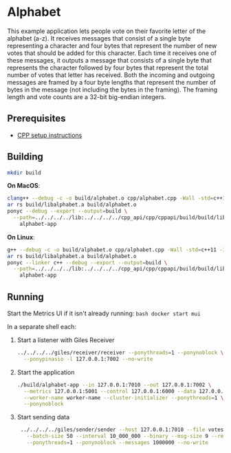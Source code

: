 # Alphabet

This example application lets people vote on their favorite letter of the alphabet (a-z). It receives messages that consist of a single byte representing a character and four bytes that represent the number of new votes that should be added for this character. Each time it receives one of these messages, it outputs a message that consists of a single byte that represents the character followed by four bytes that represent the total number of votes that letter has received. Both the incoming and outgoing messages are framed by a four byte lengths that represent the number of bytes in the message (not including the bytes in the framing). The framing length and vote counts are a 32-bit big-endian integers.

## Prerequisites

- [CPP setup instructions](/book/cpp/building.md)

## Building

```bash
mkdir build
```

**On MacOS**:

```bash
clang++ --debug -c -o build/alphabet.o cpp/alphabet.cpp -Wall -std=c++11 -Iinclude
ar rs build/libalphabet.a build/alphabet.o
ponyc --debug --export --output=build \
  --path=../../../../lib:../../../../cpp_api/cpp/cppapi/build/build/lib:./build:../../../../cpp_api \
    alphabet-app
```

**On Linux**:

```bash
g++ --debug -c -o build/alphabet.o cpp/alphabet.cpp -Wall -std=c++11 -Iinclude
ar rs build/libalphabet.a build/alphabet.o
ponyc --linker c++ --debug --export --output=build \
  --path=../../../../lib:../../../../cpp_api/cpp/cppapi/build/build/lib:./build:../../../../cpp_api \
    alphabet-app
```

## Running

Start the Metrics UI if it isn't already running:
    ```bash
    docker start mui
    ```

In a separate shell each:

1. Start a listener with Giles Receiver
    ```bash
    ../../../../giles/receiver/receiver --ponythreads=1 --ponynoblock \
      --ponypinasio -l 127.0.0.1:7002 --no-write
    ```
2. Start the application
    ```bash
    ./build/alphabet-app --in 127.0.0.1:7010 --out 127.0.0.1:7002 \
      --metrics 127.0.0.1:5001 --control 127.0.0.1:6000 --data 127.0.0.1:6001 \
      --worker-name worker-name --cluster-initializer --ponythreads=1 \
      --ponynoblock
    ```
3. Start sending data
    ```bash
     ../../../../giles/sender/sender --host 127.0.0.1:7010 --file votes.msg \
       --batch-size 50 --interval 10_000_000 --binary --msg-size 9 --repeat \
       --ponythreads=1 --ponynoblock --messages 1000000 --no-write
    ```
